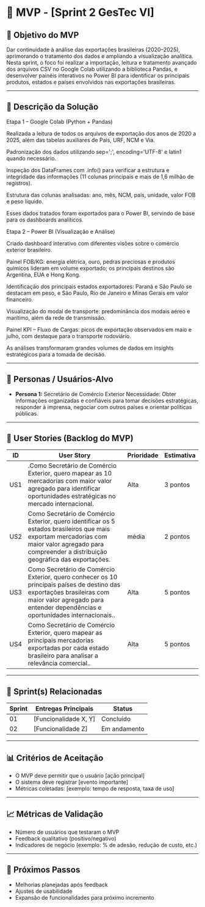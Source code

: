 # 📌 MVP - [Sprint 2 GesTec VI]

## 🎯 Objetivo do MVP
Dar continuidade à análise das exportações brasileiras (2020–2025), aprimorando o tratamento dos dados e ampliando a visualização analítica.
Nesta sprint, o foco foi realizar a importação, leitura e tratamento avançado dos arquivos CSV no Google Colab utilizando a biblioteca Pandas, e desenvolver painéis interativos no Power BI para identificar os principais produtos, estados e países envolvidos nas exportações brasileiras.

---

## 📝 Descrição da Solução
Etapa 1 – Google Colab (Python + Pandas)

Realizada a leitura de todos os arquivos de exportação dos anos de 2020 a 2025, além das tabelas auxiliares de País, URF, NCM e Via.

Padronização dos dados utilizando sep=';', encoding='UTF-8' e latin1 quando necessário.

Inspeção dos DataFrames com .info() para verificar a estrutura e integridade das informações (11 colunas principais e mais de 1,6 milhão de registros).

Estrutura das colunas analisadas: ano, mês, NCM, país, unidade, valor FOB e peso líquido.

Esses dados tratados foram exportados para o Power BI, servindo de base para os dashboards analíticos.

Etapa 2 – Power BI (Visualização e Análise)

Criado dashboard interativo com diferentes visões sobre o comércio exterior brasileiro.

Painel FOB/KG: energia elétrica, ouro, pedras preciosas e produtos químicos lideram em volume exportado; os principais destinos são Argentina, EUA e Hong Kong.

Identificação dos principais estados exportadores: Paraná e São Paulo se destacam em peso, e São Paulo, Rio de Janeiro e Minas Gerais em valor financeiro.

Visualização do modal de transporte: predominância dos modais aéreo e marítimo, além da rede de transmissão.

Painel KPI – Fluxo de Cargas: picos de exportação observados em maio e julho, com destaque para o transporte rodoviário.

As análises transformaram grandes volumes de dados em insights estratégicos para a tomada de decisão.

---

## 👥 Personas / Usuários-Alvo
- **Persona 1:**  Secretário de Comércio Exterior
Necessidade: Obter informações organizadas e confiáveis para tomar decisões estratégicas, responder à imprensa, negociar com outros países e orientar políticas públicas.

---

## 🔑 User Stories (Backlog do MVP)
| ID  | User Story                                                                 | Prioridade | Estimativa |
|-----|-----------------------------------------------------------------------------|------------|------------|
| US1 | .Como Secretário de Comércio Exterior, quero mapear as 10 mercadorias com maior valor agregado para identificar oportunidades estratégicas no mercado internacional.         | Alta       | 3 pontos   |
| US2 |   Como Secretário de Comércio Exterior, quero identificar os 5 estados brasileiros que mais exportam mercadorias com maior valor agregado para compreender a distribuição geográfica das exportações.     |   média     | 2 pontos   |
| US3 |   Como Secretário de Comércio Exterior, quero conhecer os 10 principais países de destino das exportações brasileiras com maior valor agregado para entender dependências e oportunidades internacionais..     |   Alta      | 5 pontos   |
| US4 |  Como Secretário de Comércio Exterior, quero mapear as principais mercadorias exportadas por cada estado brasileiro para analisar a relevância comercial..     |   Alta      | 5 pontos   |


---

## 📅 Sprint(s) Relacionadas
| Sprint | Entregas Principais                          | Status   |
|--------|----------------------------------------------|----------|
| 01     | [Funcionalidade X, Y]                        | Concluído|
| 02     | [Funcionalidade Z]                           | Em andamento |

---

## 📊 Critérios de Aceitação
- O MVP deve permitir que o usuário [ação principal]  
- O sistema deve registrar [evento importante]  
- Métricas coletadas: [exemplo: tempo de resposta, taxa de uso]  

---

## 📈 Métricas de Validação
- Número de usuários que testaram o MVP  
- Feedback qualitativo (positivo/negativo)  
- Indicadores de negócio (exemplo: % de adesão, redução de custo, etc.)  

---

## 🚀 Próximos Passos
- Melhorias planejadas após feedback  
- Ajustes de usabilidade  
- Expansão de funcionalidades para próximo incremento  
